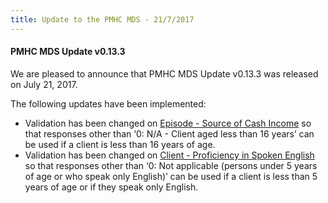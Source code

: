 ```yaml
---
title: Update to the PMHC MDS - 21/7/2017
---
```


<h4>PMHC MDS Update v0.13.3</h4>

<p>We are pleased to announce that PMHC MDS Update v0.13.3 was released on July 21, 2017.</p>

<p>The following updates have been implemented:</p>

<ul>
<li>Validation has been changed on <a href="https://docs.pmhc-mds.com/data-specification/data-model-and-specifications.html#episode-source-of-cash-income">Episode - Source of Cash Income</a> so that responses other than ‘0: N/A - Client aged less than 16 years’ can be used if a client is less than 16 years of age.</li>
<li>Validation has been changed on <a href="https://docs.pmhc-mds.com/data-specification/data-model-and-specifications.html#client-proficiency-in-spoken-english">Client - Proficiency in Spoken English</a> so that responses other than ‘0: Not applicable (persons under 5 years of age or who speak only English)’ can be used if a client is less than 5 years of age or if they speak only English.</li>
</ul>
